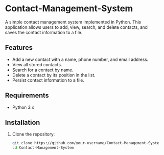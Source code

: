 # Contact-Management-System
A simple contact management system implemented in Python. This application allows users to add, view, search, and delete contacts, and saves the contact information to a file.

## Features

- Add a new contact with a name, phone number, and email address.
- View all stored contacts.
- Search for a contact by name.
- Delete a contact by its position in the list.
- Persist contact information to a file.

## Requirements

- Python 3.x

## Installation

1. Clone the repository:
   ```sh
   git clone https://github.com/your-username/Contact-Management-System.git
   cd Contact-Management-System
